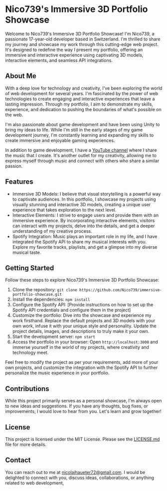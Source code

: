 # Nico739's Immersive 3D Portfolio Showcase

Welcome to Nico739's Immersive 3D Portfolio Showcase! I'm Nico739, a passionate 17-year-old developer based in Switzerland. I'm thrilled to share my journey and showcase my work through this cutting-edge web project. It's designed to redefine the way I present my portfolio, offering an immersive and interactive experience using captivating 3D models, interactive elements, and seamless API integrations.

## About Me

With a deep love for technology and creativity, I've been exploring the world of web development for several years. I'm fascinated by the power of web technologies to create engaging and interactive experiences that leave a lasting impression. Through my portfolio, I aim to demonstrate my skills, experience, and dedication to pushing the boundaries of what's possible on the web.

I'm also passionate about game development and have been using Unity to bring my ideas to life. While I'm still in the early stages of my game development journey, I'm constantly learning and expanding my skills to create immersive and enjoyable gaming experiences.

In addition to game development, I have a [YouTube channel](https://youtube.com/@nico_739) where I share the music that I create. It's another outlet for my creativity, allowing me to express myself through music and connect with others who share a similar passion.

## Features

- Immersive 3D Models: I believe that visual storytelling is a powerful way to captivate audiences. In this portfolio, I showcase my projects using visually stunning and interactive 3D models, creating a unique user experience that takes exploration to the next level.
- Interactive Elements: I strive to engage users and provide them with an immersive experience. By incorporating interactive elements, visitors can interact with my projects, delve into the details, and get a deeper understanding of my creative process.
- Spotify Integration: Music plays an important role in my life, and I have integrated the Spotify API to share my musical interests with you. Explore my favorite tracks, playlists, and get a glimpse into my diverse musical taste.

## Getting Started

Follow these steps to explore Nico739's Immersive 3D Portfolio Showcase:

1. Clone the repository: `git clone https://github.com/Nico739/immersive-portfolio-showcase.git`
2. Install the dependencies: `npm install`
3. Configure the Spotify API: [Provide instructions on how to set up the Spotify API credentials and configure them in the project]
4. Customize the portfolio: Dive into the showcase and experience my work firsthand. Replace the default projects and 3D models with your own work, infuse it with your unique style and personality. Update the project details, images, and descriptions to truly make it your own.
5. Start the development server: `npm start`
6. Access the portfolio in your browser: Open `http://localhost:3000` and immerse yourself in the world of my projects, where creativity and technology meet.

Feel free to modify the project as per your requirements, add more of your own projects, and customize the integration with the Spotify API to further personalize the music experience in your portfolio.

## Contributions

While this project primarily serves as a personal showcase, I'm always open to new ideas and suggestions. If you have any thoughts, bug fixes, or improvements, I would love to hear from you. Let's learn and grow together!

## License

This project is licensed under the MIT License. Please see the [LICENSE.md](LICENSE.md) file for more details.

## Contact

You can reach out to me at [nicolajhaueter72@gmail.com](mailto:nicolajhaueter72@gmail.com). I would be delighted to connect with you, discuss ideas, collaborations, or anything related to web development,
